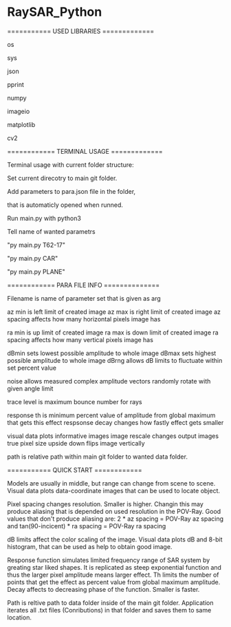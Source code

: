 # RaySAR_Python

=========== USED LIBRARIES =============

os

sys

json

pprint

numpy

imageio

matplotlib

cv2


============ TERMINAL USAGE =============

Terminal usage with current folder structure:

Set current direcotry to main git folder.

Add parameters to para.json file in the folder,

that is automaticly opened when runned.

Run main.py with python3

Tell name of wanted parametrs

"py main.py T62-17"

"py main.py CAR"

"py main.py PLANE"





============ PARA FILE INFO ==============

Filename is name of parameter set that is given as arg

az min is left limit of created image
az max is right limit of created image
az spacing affects how many horizontal pixels image has

ra min is up limit of created image
ra max is down limit of created image
ra spacing affects how many vertical pixels image has

dBmin sets lowest possible amplitude to whole image
dBmax sets highest possible amplitude to whole image
dBrng allows dB limits to fluctuate within set percent value

noise allows measured complex amplitude vectors randomly rotate with given angle limit

trace level is maximum bounce number for rays

response th is minimum percent value of amplitude from global maximum that gets this effect
respsonse decay changes how fastly effect gets smaller

visual data plots informative images
image rescale changes output images true pixel size
upside down flips image vertically

path is relative path within main git folder to wanted data folder.




=========== QUICK START ============

Models are usually in middle, but range can change from scene to scene.
Visual data plots data-coordinate images that can be used to locate object.

Pixel spacing changes resolution. Smaller is higher. Changin this may produce aliasing
that is depended on used resolution in the POV-Ray. 
Good values that don't produce aliasing are:
2 * az spacing = POV-Ray az spacing and tan(90-incicent) * ra spacing = POV-Ray ra spacing 

dB limits affect the color scaling of the image. 
Visual data plots dB and 8-bit histogram, that can be used as help
to obtain good image.

Response function simulates limited frequency range of SAR system by greating star liked shapes.
It is replicated as steep exponential function and thus the larger pixel amplitude means larger effect.
Th limits the number of points that get the effect as percent value from global maximum amplitude.
Decay affects to decreasing phase of the function. Smaller is faster.

Path is reltive path to data folder inside of the main git folder.
Application iterates all .txt files (Conributions) in that folder 
and saves them to same location.

